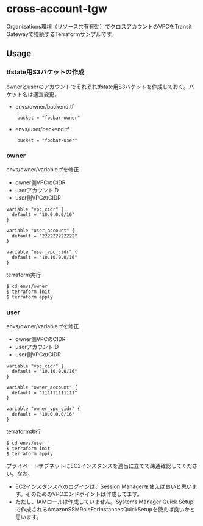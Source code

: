 # cross-account-tgw

Organizations環境（リソース共有有効）でクロスアカウントのVPCをTransit Gatewayで接続するTerraformサンプルです。

## Usage

### tfstate用S3バケットの作成

ownerとuserのアカウントでそれぞれtfstate用S3バケットを作成しておく。バケット名は適宜変更。

- envs/owner/backend.tf

```
    bucket = "foobar-owner"
```

- envs/user/backend.tf

```
    bucket = "foobar-user"
```

### owner

envs/owner/variable.tfを修正

- owner側VPCのCIDR
- userアカウントID
- user側VPCのCIDR

```
variable "vpc_cidr" {
  default = "10.0.0.0/16"
}

variable "user_account" {
  default = "222222222222"
}

variable "user_vpc_cidr" {
  default = "10.10.0.0/16"
}
```

terraform実行

```
$ cd envs/owner
$ terraform init
$ terraform apply
```

### user

envs/owner/variable.tfを修正

- owner側VPCのCIDR
- userアカウントID
- user側VPCのCIDR

```
variable "vpc_cidr" {
  default = "10.10.0.0/16"
}

variable "owner_account" {
  default = "111111111111"
}

variable "owner_vpc_cidr" {
  default = "10.0.0.0/16"
}
```

terraform実行

```
$ cd envs/user
$ terraform init
$ terraform apply
```

プライベートサブネットにEC2インスタンスを適当に立てて疎通確認してください。なお、

- EC2インスタンスへのログインは、Session Managerを使えば良いと思います。そのためのVPCエンドポイントは作成してます。
- ただし、IAMロールは作成していません。Systems Manager Quick Setupで作成されるAmazonSSMRoleForInstancesQuickSetupを使えば良いかと思います。
